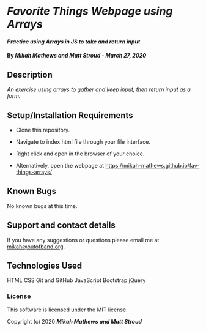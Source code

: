 # _Favorite Things Webpage using Arrays_

#### _Practice using Arrays in JS to take and return input_

#### By _**Mikah Mathews and Matt Stroud - March 27, 2020**_

## Description

_An exercise using arrays to gather and keep input, then return input as a form._

## Setup/Installation Requirements

* Clone this repository.
* Navigate to index.html file through your file interface.
* Right click and open in the browser of your choice.

* Alternatively, open the webpage at https://mikah-mathews.github.io/fav-things-arrays/

## Known Bugs

No known bugs at this time.

## Support and contact details

If you have any suggestions or questions please email me at mikah@outofband.org.

## Technologies Used

HTML
CSS
Git and GitHub
JavaScript
Bootstrap
jQuery

### License

This software is licensed under the MIT license.

Copyright (c) 2020 **_Mikah Mathews and Matt Stroud_**